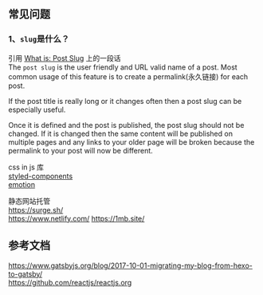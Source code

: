 ## 常见问题

### 1、`slug`是什么？

引用 [What is: Post Slug](https://www.wpbeginner.com/glossary/post-slug/) 上的一段话  
The `post slug` is the user friendly and URL valid name of a post. Most common usage of this feature is to create a permalink(永久链接) for each post.

If the post title is really long or it changes often then a post slug can be especially useful.

Once it is defined and the post is published, the post slug should not be changed. If it is changed then the same content will be published on multiple pages and any links to your older page will be broken because the permalink to your post will now be different.

css in js 库  
[styled-components](https://github.com/styled-components/)  
[emotion](https://emotion.sh/docs/introduction)

静态网站托管  
https://surge.sh/  
https://www.netlify.com/
https://1mb.site/  

## 参考文档

https://www.gatsbyjs.org/blog/2017-10-01-migrating-my-blog-from-hexo-to-gatsby/  
https://github.com/reactjs/reactjs.org

